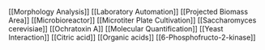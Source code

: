 [[Morphology Analysis]]
[[Laboratory Automation]]
[[Projected Biomass Area]]
[[Microbioreactor]]
[[Microtiter Plate Cultivation]]
[[Saccharomyces cerevisiae]]
[[Ochratoxin A]]
[[Molecular Quantification]]
[[Yeast Interaction]]
[[Citric acid]]
[[Organic acids]]
[[6-Phosphofructo-2-kinase]]
